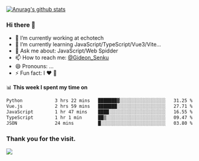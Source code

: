 [![Anurag's github stats](https://github-readme-stats.vercel.app/api?username=gideonsenku)](https://github.com/anuraghazra/github-readme-stats)
### Hi there 👋
- 🔭 I’m currently working at echotech
- 🌱 I’m currently learning JavaScript/TypeScript/Vue3/Vite...
- 💬 Ask me about: JavaScript/Web Spidder 
- 📫 How to reach me: [@Gideon_Senku](https://t.me/Gideon_Senku)
- 😄 Pronouns: ...
- ⚡ Fun fact: I ❤️ 🎵

📊 **This week I spent my time on**
<!--START_SECTION:waka-->

```txt
Python            3 hrs 22 mins   ███████▓░░░░░░░░░░░░░░░░░   31.25 %
Vue.js            2 hrs 59 mins   ███████░░░░░░░░░░░░░░░░░░   27.71 %
JavaScript        1 hr 47 mins    ████░░░░░░░░░░░░░░░░░░░░░   16.55 %
TypeScript        1 hr 1 min      ██▒░░░░░░░░░░░░░░░░░░░░░░   09.47 %
JSON              24 mins         █░░░░░░░░░░░░░░░░░░░░░░░░   03.80 %
```

<!--END_SECTION:waka-->


### Thank you for the visit.
![](http://profile-counter.glitch.me/gideonsenku/count.svg)
<!--
**GideonSenku/GideonSenku** is a ✨ _special_ ✨ repository because its `README.md` (this file) appears on your GitHub profile.

Here are some ideas to get you started:

- 🔭 I’m currently working on ...
- 🌱 I’m currently learning ...
- 👯 I’m looking to collaborate on ...
- 🤔 I’m looking for help with ...
- 💬 Ask me about ...
- 📫 How to reach me: ...
- 😄 Pronouns: ...
- ⚡ Fun fact: ...
-->
